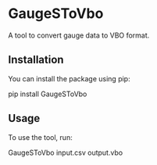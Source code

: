 # GaugeSToVbo

A tool to convert gauge data to VBO format.

## Installation

You can install the package using pip:

pip install GaugeSToVbo

## Usage

To use the tool, run:

GaugeSToVbo input.csv output.vbo